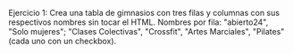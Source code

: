 <p>Ejercicio 1: Crea una tabla de gimnasios con tres filas y columnas con sus respectivos nombres sin tocar el HTML. Nombres por fila: "abierto24", "Solo mujeres"; "Clases Colectivas", "Crossfit", "Artes Marciales", "Pilates" (cada uno con un checkbox).</p>

